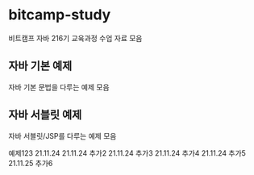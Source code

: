 # bitcamp-study
비트캠프 자바 216기 교육과정 수업 자료 모음

## 자바 기본 예제
자바 기본 문법을 다루는 예제 모음

## 자바 서블릿 예제
자바 서블릿/JSP를 다루는 예제 모음

예제123
21.11.24
21.11.24 추가2
21.11.24 추가3
21.11.24 추가4
21.11.24 추가5
21.11.25 추가6